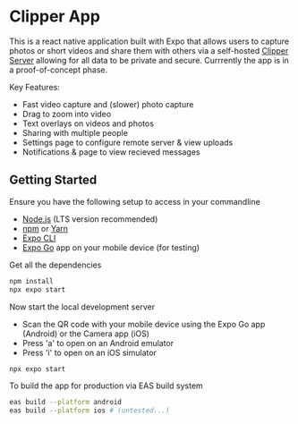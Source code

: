 # Clipper App

This is a react native application built with Expo that allows users to capture photos or short videos and share them with others via a self-hosted [Clipper Server](https://github.com/clipper-camera/clipper-server) allowing for all data to be private and secure. Currrently the app is in a proof-of-concept phase. 


Key Features:
- Fast video capture and (slower) photo capture
- Drag to zoom into video
- Text overlays on videos and photos
- Sharing with multiple people
- Settings page to configure remote server & view uploads
- Notifications & page to view recieved messages



## Getting Started

Ensure you have the following setup to access in your commandline

- [Node.js](https://nodejs.org/) (LTS version recommended)
- [npm](https://www.npmjs.com/) or [Yarn](https://yarnpkg.com/)
- [Expo CLI](https://docs.expo.dev/get-started/installation/)
- [Expo Go](https://expo.dev/client) app on your mobile device (for testing)


Get all the dependencies
```bash
npm install
npx expo start
```

Now start the local development server
- Scan the QR code with your mobile device using the Expo Go app (Android) or the Camera app (iOS)
- Press 'a' to open on an Android emulator
- Press 'i' to open on an iOS simulator

```bash
npx expo start
```

To build the app for production via EAS build system

```bash
eas build --platform android
eas build --platform ios # (untested...)
```


